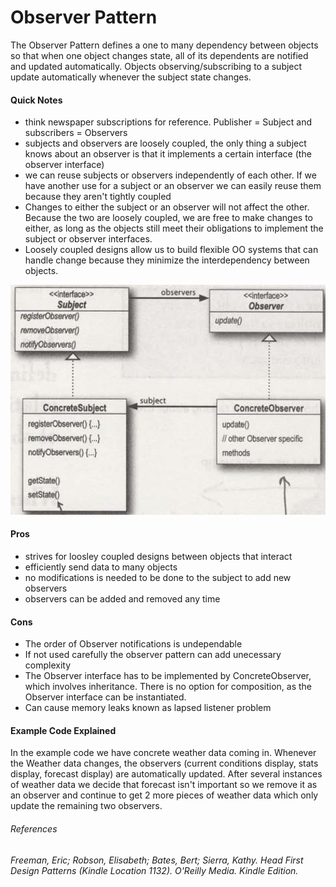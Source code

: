 # Observer Pattern


The Observer Pattern defines a one to many dependency between objects so that when one object changes state, all of its dependents are notified and updated automatically. Objects observing/subscribing to a subject update automatically whenever the subject state changes.


#### Quick Notes
* think newspaper subscriptions for reference. Publisher = Subject and subscribers = Observers
* subjects and observers are loosely coupled, the only thing a subject knows about an observer is that it implements a certain interface (the observer interface)
* we can reuse subjects or observers independently of each other. If we have another use for a subject or an observer we can easily reuse them because they aren't tightly coupled
* Changes to either the subject or an observer will not affect the other. Because the two are loosely coupled, we are free to make changes to either, as long as the objects still meet their obligations to implement the subject or observer interfaces.
* Loosely coupled designs allow us to build flexible OO systems that can handle change because they minimize the interdependency between objects.

![strategy pattern](images/observer.JPG)

#### Pros
* strives for loosley coupled designs between objects that interact
* efficiently send data to many objects
* no modifications is needed to be done to the subject to add new observers
* observers can be added and removed any time


#### Cons
* The order of Observer notifications is undependable
* If not used carefully the observer pattern can add unecessary complexity
* The Observer interface has to be implemented by ConcreteObserver, which involves inheritance. There is no option for composition, as the Observer interface can be instantiated.
* Can cause memory leaks known as lapsed listener problem


#### Example Code Explained
In the example code we have concrete weather data coming in. Whenever the Weather data changes, the observers (current conditions display, stats display,  forecast display) are automatically updated. After several instances of weather data we decide that forecast isn't important so we remove it as an observer and continue to get 2 more pieces of weather data which only update the remaining two observers.


###### References
###### Freeman, Eric; Robson, Elisabeth; Bates, Bert; Sierra, Kathy. Head First Design Patterns (Kindle Location 1132). O'Reilly Media. Kindle Edition. 
